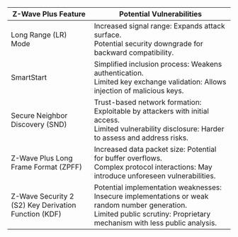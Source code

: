 
| Z-Wave Plus Feature | Potential Vulnerabilities |
|----------------------|---------------------------|
| Long Range (LR) Mode | Increased signal range: Expands attack surface. <br> Potential security downgrade for backward compatibility. |
| SmartStart | Simplified inclusion process: Weakens authentication. <br> Limited key exchange validation: Allows injection of malicious keys. |
| Secure Neighbor Discovery (SND) | Trust-based network formation: Exploitable by attackers with initial access. <br> Limited vulnerability disclosure: Harder to assess and address risks. |
| Z-Wave Plus Long Frame Format (ZPFF) | Increased data packet size: Potential for buffer overflows. <br> Complex protocol interactions: May introduce unforeseen vulnerabilities. |
| Z-Wave Security 2 (S2) Key Derivation Function (KDF) | Potential implementation weaknesses: Insecure implementations or weak random number generation. <br> Limited public scrutiny: Proprietary mechanism with less public analysis. |

